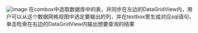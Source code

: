 ![image](https://user-images.githubusercontent.com/118668181/203845198-2be7d9bd-00a7-4dc3-af6c-97741d2b697f.png)
在combox中选取数据库中的表，并同步在左边的DataGridView内，用户可以从这个数据网格视图中选定要输出的列，并在textbox里生成对应sql语句，单击检索在右边的DataGridView内输出想要查询的结果
